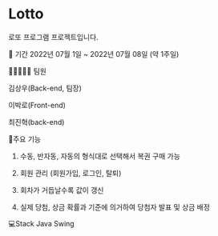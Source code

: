 # Lotto
로또 프로그램 프로젝트입니다.


📆 기간
2022년 07월 1일 ~ 2022년 07월 08일 (약 1주일) 


🧑🏻‍🤝‍🧑🏻 팀원

김상우(Back-end, 팀장)

이박로(Front-end)

최진혁(back-end)


📓주요 기능

1. 수동, 반자동, 자동의 형식대로 선택해서 복권 구매 가능

2. 회원 관리 (회원가입, 로그인, 탈퇴)

3. 회차가 거듭날수록 값이 갱신

4. 실제 당첨, 상금 확률과 기준에 의거하여 당첨자 발표 및 상금 배정




💻Stack
Java
Swing
